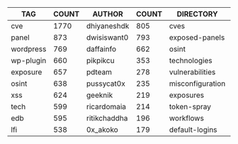|    TAG    | COUNT |    AUTHOR    | COUNT |    DIRECTORY     | COUNT | SEVERITY | COUNT |  TYPE   | COUNT |
|-----------|-------|--------------|-------|------------------|-------|----------|-------|---------|-------|
| cve       |  1770 | dhiyaneshdk  |   805 | cves             |  1749 | info     |  2816 | http    |  5695 |
| panel     |   873 | dwisiswant0  |   793 | exposed-panels   |   865 | high     |  1230 | file    |   117 |
| wordpress |   769 | daffainfo    |   662 | osint            |   633 | medium   |  1007 | network |    90 |
| wp-plugin |   660 | pikpikcu     |   353 | technologies     |   562 | critical |   654 | dns     |    18 |
| exposure  |   657 | pdteam       |   278 | vulnerabilities  |   554 | low      |   215 |         |       |
| osint     |   638 | pussycat0x   |   235 | misconfiguration |   432 | unknown  |    25 |         |       |
| xss       |   624 | geeknik      |   219 | exposures        |   375 |          |       |         |       |
| tech      |   599 | ricardomaia  |   214 | token-spray      |   240 |          |       |         |       |
| edb       |   595 | ritikchaddha |   196 | workflows        |   190 |          |       |         |       |
| lfi       |   538 | 0x_akoko     |   179 | default-logins   |   128 |          |       |         |       |
